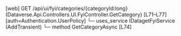 [web] GET /api/ui/fyi/categories/{categoryId:long}  (Dataverse.Api.Controllers.UI.FyiController.GetCategory)  [L71–L77] [auth=Authentication.UserPolicy]
  └─ uses_service IDatagetFyiService (AddTransient)
    └─ method GetCategoryAsync [L74]

